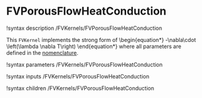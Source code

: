 # FVPorousFlowHeatConduction

!syntax description /FVKernels/FVPorousFlowHeatConduction

This `FVKernel` implements the strong form of
\begin{equation*}
  -\nabla\cdot \left(\lambda \nabla T\right)
\end{equation*}
where all parameters are defined in the [nomenclature](/nomenclature.md).

!syntax parameters /FVKernels/FVPorousFlowHeatConduction

!syntax inputs /FVKernels/FVPorousFlowHeatConduction

!syntax children /FVKernels/FVPorousFlowHeatConduction
